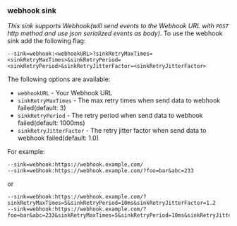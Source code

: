 ### webhook sink

*This sink supports Webhook(will send events to the Webhook URL with `POST` http method and use json serialized events as body)*.
To use the webhook sink add the following flag:

	--sink=webhook:<webhookURL>?sinkRetryMaxTimes=<sinkRetryMaxTimes>&sinkRetryPeriod=<sinkRetryPeriod>&sinkRetryJitterFactor=<sinkRetryJitterFactor>


The following options are available:
* `webhookURL` - Your Webhook URL
* `sinkRetryMaxTimes` - The max retry times when send data to webhook failed(default: 3)
* `sinkRetryPeriod` - The retry period when send data to webhook failed(default: 1000ms)
* `sinkRetryJitterFactor` - The retry jitter factor when send data to webhook failed(default: 1.0)

For example:

    --sink=webhook:https://webhook.example.com/
    --sink=webhook:https://webhook.example.com/?foo=bar&abc=233
or

    --sink=webhook:https://webhook.example.com/?sinkRetryMaxTimes=5&sinkRetryPeriod=10ms&sinkRetryJitterFactor=1.2
    --sink=webhook:https://webhook.example.com/?foo=bar&abc=233&sinkRetryMaxTimes=5&sinkRetryPeriod=10ms&sinkRetryJitterFactor=1.2
